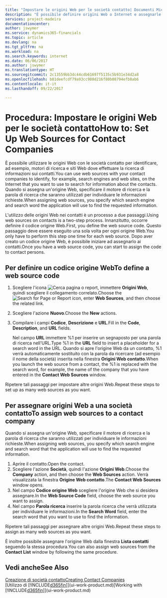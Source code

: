 ```yaml
---
title: "Impostare le origini Web per le società contatto| Documenti Microsoft"
description: "È possibile definire origini Web o Internet e assegnarle a una società contatto per consentire l'identificazione delle modalità di ricerca delle informazioni sui contatti."
services: project-madeira
documentationcenter: 
author: jswymer
ms.service: dynamics365-financials
ms.topic: article
ms.devlang: na
ms.tgt_pltfrm: na
ms.workload: na
ms.search.keywords: internet
ms.date: 06/06/2017
ms.author: jswymer
ms.translationtype: HT
ms.sourcegitcommit: 2c13559bb3dc44cdb61697f5135c5b931e34d2a8
ms.openlocfilehash: b81deefcdf79a93cc988d216f80b08794efb8ab6
ms.contentlocale: it-it
ms.lasthandoff: 09/22/2017

---
```

# <a name="how-to-set-up-web-sources-for-contact-companies"></a><span data-ttu-id="dea7d-103">Procedura: Impostare le origini Web per le società contatto</span><span class="sxs-lookup"><span data-stu-id="dea7d-103">How to: Set Up Web Sources for Contact Companies</span></span>
<span data-ttu-id="dea7d-104">È possibile utilizzare le origini Web con le società contatto per identificare, ad esempio, motori di ricerca e siti Web dove effettuare la ricerca di informazioni sui contatti.</span><span class="sxs-lookup"><span data-stu-id="dea7d-104">You can use web sources with your contact companies to identify, for example, search engines and web sites, on the Internet that you want to use to search for information about the contacts.</span></span> <span data-ttu-id="dea7d-105">Quando si assegna un'origine Web, specificare il motore di ricerca e la parola di ricerca che saranno utilizzati per individuare le informazioni richieste.</span><span class="sxs-lookup"><span data-stu-id="dea7d-105">When assigning web sources, you specify which search engine and search word the application will use to find the requested information.</span></span>

<span data-ttu-id="dea7d-106">L'utilizzo delle origini Web nei contatti è un processo a due passaggi.</span><span class="sxs-lookup"><span data-stu-id="dea7d-106">Using web sources on contacts is a two-step process.</span></span> <span data-ttu-id="dea7d-107">Innanzitutto, occorre definire il codice origine Web.</span><span class="sxs-lookup"><span data-stu-id="dea7d-107">First, you define the web source code.</span></span> <span data-ttu-id="dea7d-108">Questo passaggio deve essere eseguito una sola volta per ogni origine Web.</span><span class="sxs-lookup"><span data-stu-id="dea7d-108">You only have to perform this step one time for each web source.</span></span> <span data-ttu-id="dea7d-109">Dopo aver creato un codice origine Web, è possibile iniziare ad assegnarlo ai contatti.</span><span class="sxs-lookup"><span data-stu-id="dea7d-109">Once you have a web source code, you can start to assign the code to contact persons.</span></span>

## <a name="to-define-a-web-source-code"></a><span data-ttu-id="dea7d-110">Per definire un codice origine Web</span><span class="sxs-lookup"><span data-stu-id="dea7d-110">To define a web source code</span></span>
1. <span data-ttu-id="dea7d-111">Scegliere l'icona ![Cerca pagina o report](media/ui-search/search_small.png "icona Cerca pagina o report"), immettere **Origini Web**, quindi scegliere il collegamento correlato.</span><span class="sxs-lookup"><span data-stu-id="dea7d-111">Choose the ![Search for Page or Report](media/ui-search/search_small.png "Search for Page or Report icon") icon, enter **Web Sources**, and then choose the related link.</span></span>
2. <span data-ttu-id="dea7d-112">Scegliere l'azione **Nuovo**.</span><span class="sxs-lookup"><span data-stu-id="dea7d-112">Choose the **New** actions.</span></span>
3. <span data-ttu-id="dea7d-113">Compilare i campi **Codice**, **Descrizione** e **URL**.</span><span class="sxs-lookup"><span data-stu-id="dea7d-113">Fill in the **Code**, **Description**, and **URL** fields.</span></span>

    <span data-ttu-id="dea7d-114">Nel campo **URL** immettere %1 per inserire un segnaposto per una parola di ricerca nell'URL.</span><span class="sxs-lookup"><span data-stu-id="dea7d-114">Type %1 in the **URL** field to insert a placeholder for a search word in the URL.</span></span> <span data-ttu-id="dea7d-115">Quando si apre l'origine Web da un contatto, %1 verrà automaticamente sostituito con la parola da ricercare (ad esempio il nome della società) inserita nella finestra **Origini Web contatto**.</span><span class="sxs-lookup"><span data-stu-id="dea7d-115">When you launch the web source from a contact, the %1 is replaced with the search word, for example, the name of the company that you have entered in the **Contact Web Sources** window.</span></span>

<span data-ttu-id="dea7d-116">Ripetere tali passaggi per impostare altre origini Web.</span><span class="sxs-lookup"><span data-stu-id="dea7d-116">Repeat these steps to set up as many web sources as you want.</span></span>

## <a name="to-assign-web-sources-to-a-contact-company"></a><span data-ttu-id="dea7d-117">Per assegnare origini Web a una società contatto</span><span class="sxs-lookup"><span data-stu-id="dea7d-117">To assign web sources to a contact company</span></span>
<span data-ttu-id="dea7d-118">Quando si assegna un'origine Web, specificare il motore di ricerca e la parola di ricerca che saranno utilizzati per individuare le informazioni richieste.</span><span class="sxs-lookup"><span data-stu-id="dea7d-118">When assigning web sources, you specify which search engine and search word that the application will use to find the requested information.</span></span>

1. <span data-ttu-id="dea7d-119">Aprire il contatto.</span><span class="sxs-lookup"><span data-stu-id="dea7d-119">Open the contact.</span></span>
2. <span data-ttu-id="dea7d-120">Scegliere l'azione **Società**, quindi l'azione **Origini Web**.</span><span class="sxs-lookup"><span data-stu-id="dea7d-120">Choose the **Company** action, and then choose the **Web Sources** action.</span></span> <span data-ttu-id="dea7d-121">Verrà visualizzata la finestra **Origine Web contatto**.</span><span class="sxs-lookup"><span data-stu-id="dea7d-121">The **Contact Web Sources** window opens.</span></span>
3. <span data-ttu-id="dea7d-122">Nel campo **Codice origine Web** scegliere l'origine Web che si desidera assegnare.</span><span class="sxs-lookup"><span data-stu-id="dea7d-122">In the **Web Source Code** field, choose the web source you want to assign.</span></span>
4. <span data-ttu-id="dea7d-123">Nel campo **Parola ricerca** inserire la parola ricerca che verrà utilizzata per individuare le informazioni.</span><span class="sxs-lookup"><span data-stu-id="dea7d-123">In the **Search Word** field, enter the search word that you want to use to find the information.</span></span>

<span data-ttu-id="dea7d-124">Ripetere tali passaggi per assegnare altre origini Web.</span><span class="sxs-lookup"><span data-stu-id="dea7d-124">Repeat these steps to assign as many web sources as you want.</span></span>

<span data-ttu-id="dea7d-125">È inoltre possibile assegnare l'origine Web dalla finestra **Lista contatti** seguendo la stessa procedura.</span><span class="sxs-lookup"><span data-stu-id="dea7d-125">You can also assign web sources from the **Contact List** window by following the same procedure.</span></span>

## <a name="see-also"></a><span data-ttu-id="dea7d-126">Vedi anche</span><span class="sxs-lookup"><span data-stu-id="dea7d-126">See Also</span></span>
[<span data-ttu-id="dea7d-127">Creazione di società contatto</span><span class="sxs-lookup"><span data-stu-id="dea7d-127">Creating Contact Companies</span></span>](marketing-create-contact-companies.md)  
<span data-ttu-id="dea7d-128">[Utilizzo di [!INCLUDE[d365fin](includes/d365fin_md.md)]](ui-work-product.md)</span><span class="sxs-lookup"><span data-stu-id="dea7d-128">[Working with [!INCLUDE[d365fin](includes/d365fin_md.md)]](ui-work-product.md)</span></span>

